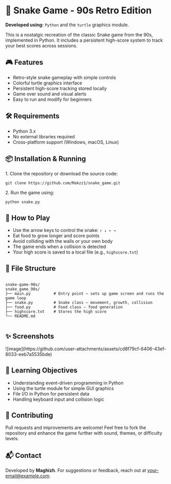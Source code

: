 

  <h1>🐍 Snake Game - 90s Retro Edition</h1>

  <p><strong>Developed using:</strong> <code>Python</code> and the <code>turtle</code> graphics module.</p>
  <p>This is a nostalgic recreation of the classic Snake game from the 90s, implemented in Python. It includes a persistent high-score system to track your best scores across sessions.</p>

  <h2>🎮 Features</h2>
  <ul>
    <li>Retro-style snake gameplay with simple controls</li>
    <li>Colorful turtle graphics interface</li>
    <li>Persistent high-score tracking stored locally</li>
    <li>Game over sound and visual alerts</li>
    <li>Easy to run and modify for beginners</li>
  </ul>

  <h2>🛠 Requirements</h2>
  <ul>
    <li>Python 3.x</li>
    <li>No external libraries required</li>
    <li>Cross-platform support (Windows, macOS, Linux)</li>
  </ul>

  <h2>📦 Installation & Running</h2>
  <p>1. Clone the repository or download the source code:</p>
  <pre><code>git clone https://github.com/Makzz1/snake_game.git</code></pre>

  <p>2. Run the game using:</p>
  <pre><code>python snake.py</code></pre>

  <h2>🧾 How to Play</h2>
  <ul>
    <li>Use the arrow keys to control the snake: <code>↑ ↓ ← →</code></li>
    <li>Eat food to grow longer and score points</li>
    <li>Avoid colliding with the walls or your own body</li>
    <li>The game ends when a collision is detected</li>
    <li>Your high score is saved to a local file (e.g., <code>highscore.txt</code>)</li>
  </ul>

  <h2>📁 File Structure</h2>
  <pre><code>
snake-game-90s/
snake_game_90s/
├── main.py          # Entry point – sets up game screen and runs the game loop
├── snake.py         # Snake class – movement, growth, collision
├── food.py          # Food class – food generation
├── highscore.txt    # Stores the high score
└── README.md   
  </code></pre>

  <h2>✨ Screenshots</h2>
  ![image](https://github.com/user-attachments/assets/cd8f79cf-6406-43ef-8033-eeb7a5535bde)


  <h2>🧠 Learning Objectives</h2>
  <ul>
    <li>Understanding event-driven programming in Python</li>
    <li>Using the turtle module for simple GUI graphics</li>
    <li>File I/O in Python for persistent data</li>
    <li>Handling keyboard input and collision logic</li>
  </ul>
  
  <h2>🤝 Contributing</h2>
  <p>Pull requests and improvements are welcome! Feel free to fork the repository and enhance the game further with sound, themes, or difficulty levels.</p>

  <h2>📬 Contact</h2>
  <p>Developed by <strong>Maghizh</strong>. For suggestions or feedback, reach out at <a href="mailto:your-maghizhvanban@gmail.com">your-email@example.com</a>.</p>

</body>
</html>
